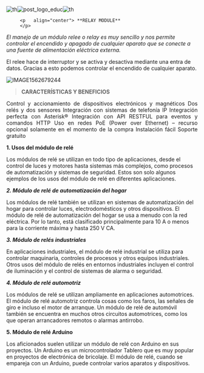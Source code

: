  ![th](https://github.com/Mayra1207/Relay-Module/assets/89611745/b7a50d7d-260f-4d29-b8d0-86a1fca38816)![post_logo_educ](https://github.com/Mayra1207/Relay-Module/assets/89611745/5cc0470b-6c52-4a57-8a6f-59804c738943)![th](https://github.com/Mayra1207/Relay-Module/assets/89611745/593ffa4c-4c4c-4bc1-8c44-0d32ca8f6359)
 
         <p   align="center"> **RELAY MODULE**
         </p> 

*El manejo de un módulo relee o relay es muy
sencillo y nos permite controlar el encendido y
apagado de cualquier aparato que se conecte a
una fuente de alimentación eléctrica externa.*

El relee hace de interruptor y se activa y desactiva
mediante una entra de datos. 
Gracias a esto podemos controlar el encendido de cualquier
aparato. 

  
![IMAGE1562679244](https://github.com/Mayra1207/Relay-Module/assets/89611745/90fc5664-14b5-467f-a6c5-400778ae0db6)



>**CARACTERÍSTICAS Y BENEFICIOS**
<P align=justify>
Control y accionamiento de dispositivos electrónicos y magnéticos
Dos relés y dos sensores
Integración con sistemas de telefonía IP
Integración perfecta con Asterisk®
Integración con API RESTFUL para eventos y comandos HTTP
Uso en redes PoE (Power over Ethernet) – recurso opcional solamente en el momento de la compra
Instalación fácil
Soporte gratuito
</p>

**1. Usos del módulo de relé**

Los módulos de relé se utilizan en todo tipo de aplicaciones, desde el control de luces y motores hasta sistemas más complejos, 
como procesos de automatización y sistemas de seguridad. Estos son solo algunos ejemplos de los usos del módulo de relé en diferentes aplicaciones.

***2. Módulo de relé de automatización del hogar***

Los módulos de relé también se utilizan en sistemas de automatización del hogar para controlar luces, electrodomésticos y otros dispositivos. 
El módulo de relé de automatización del hogar se usa a menudo con la red eléctrica. Por lo tanto, está clasificado principalmente para 10 A o menos para la corriente máxima y hasta 250 V CA.

***3. Módulo de relés industriales***

En aplicaciones industriales, el módulo de relé industrial se utiliza para controlar maquinaria, controles de procesos y otros equipos industriales. 
Otros usos del módulo de relés en entornos industriales incluyen el control de iluminación y el control de sistemas de alarma o seguridad.

***4. Módulo de relé automotriz***

Los módulos de relé se utilizan ampliamente en aplicaciones automotrices. El módulo de relé automotriz controla cosas como los faros, 
las señales de giro e incluso el motor de arranque. Un módulo de relé de automóvil también se encuentra en muchos otros circuitos automotrices, como los que operan arrancadores remotos o alarmas antirrobo.

**5. Módulo de relé Arduino**

Los aficionados suelen utilizar un módulo de relé con Arduino en sus proyectos. Un Arduino es un microcontrolador Tablero que es muy popular en proyectos de electrónica de bricolaje. 
El módulo de relé, cuando se empareja con un Arduino, puede controlar varios aparatos y dispositivos.




